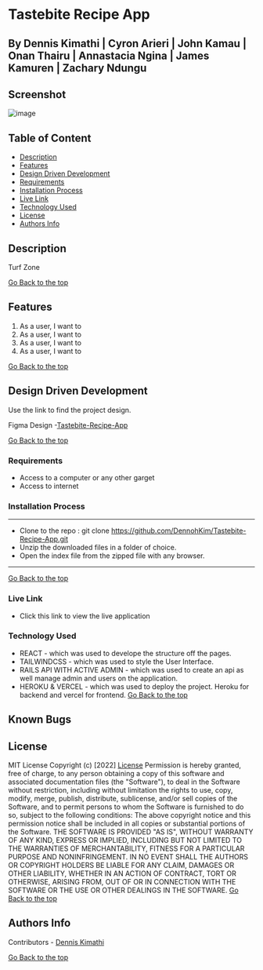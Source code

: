 # Tastebite Recipe App
## By Dennis Kimathi | Cyron Arieri | John Kamau | Onan Thairu | Annastacia Ngina | James Kamuren | Zachary Ndungu

## Screenshot
 ![image]()

 ## Table of Content
 - [Description](#description)
 - [Features](#features)
 - [Design Driven Development](#Design-Driven-Development)
 - [Requirements](#requirements)
 - [Installation Process](#installation-Process)
 - [Live Link](#Live-Link)
 - [Technology  Used](#technology-Used)
 - [License](#license)
 - [Authors Info](#Authors-Info)


## Description
<p>Turf Zone </p>

[Go Back to the top](#Tastebite-Recipe-App)
## Features
1. As a user, I want to 
2. As a user, I want to 
3. As a user, I want to 
4. As a user, I want to 


[Go Back to the top](#Tastebite-Recipe-App)

## Design Driven Development

Use the link to find the project design.

Figma Design -[Tastebite-Recipe-App](https://www.figma.com/file/PU4c9V6nSDltNYZlzlTZrl/Recipe-App?node-id=1%3A3-Booking-App?node-id=7%3A14)

[Go Back to the top](#Tastebite-Recipe-App)

 ###  Requirements
 * Access to  a computer or any other garget
 * Access to internet

 ### Installation Process
 ****
* Clone to the repo : git clone https://github.com/DennohKim/Tastebite-Recipe-App.git
* Unzip the downloaded files in a folder of choice.
* Open the index file from the zipped file with any browser.
 ****
 [Go Back to the top](#Tastebite-Recipe-App)

### Live Link
- Click this link to view the live application 

### Technology  Used
* REACT - which was used to develope the structure off the pages.
* TAILWINDCSS - which was used to style the User Interface.
* RAILS API WITH ACTIVE ADMIN - which was used to create an api as well manage admin and users on the application.
* HEROKU & VERCEL - which was used to deploy the project. Heroku for backend and vercel for frontend.
[Go Back to the top](#Tastebite-Recipe-App)

## Known Bugs


## License
MIT License
Copyright (c) [2022] [License](LICENSE.txt)
Permission is hereby granted, free of charge, to any person obtaining a copy
of this software and associated documentation files (the "Software"), to deal
in the Software without restriction, including without limitation the rights
to use, copy, modify, merge, publish, distribute, sublicense, and/or sell
copies of the Software, and to permit persons to whom the Software is
furnished to do so, subject to the following conditions:
The above copyright notice and this permission notice shall be included in all
copies or substantial portions of the Software.
THE SOFTWARE IS PROVIDED "AS IS", WITHOUT WARRANTY OF ANY KIND, EXPRESS OR
IMPLIED, INCLUDING BUT NOT LIMITED TO THE WARRANTIES OF MERCHANTABILITY,
FITNESS FOR A PARTICULAR PURPOSE AND NONINFRINGEMENT. IN NO EVENT SHALL THE
AUTHORS OR COPYRIGHT HOLDERS BE LIABLE FOR ANY CLAIM, DAMAGES OR OTHER
LIABILITY, WHETHER IN AN ACTION OF CONTRACT, TORT OR OTHERWISE, ARISING FROM,
OUT OF OR IN CONNECTION WITH THE SOFTWARE OR THE USE OR OTHER DEALINGS IN THE
SOFTWARE.
[Go Back to the top](#Tastebite-Recipe-App)

## Authors Info
Contributors - [Dennis Kimathi](https://github.com/DennohKim)


[Go Back to the top](#Tastebite-Recipe-App)